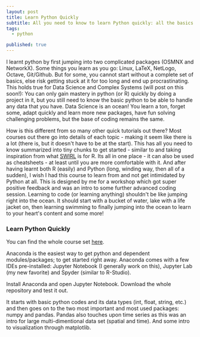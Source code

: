 ```yaml
---
layout: post
title: Learn Python Quickly
subtitle: All you need to know to learn Python quickly: all the basics
tags:
  - python

published: true
---
```


I learnt python by first jumping into two complicated packages (OSMNX and NetworkX). Some things you learn as you go: Linux, LaTeX, NetLogo, Octave, Git/Github. But for some, you cannot start without a complete set of basics, else risk getting stuck at it for too long and end up procrastinating. This holds true for Data Science and Complex Systems (will post on this soon!): You can only gain mastery in python (or R) quickly by doing a project in it, but you still need to know the basic python to be able to handle any data that you have. Data Science is an ocean! You learn a ton, forget some, adapt quickly and learn more new packages, have fun solving challenging problems, but the base of coding remains the same.

How is this different from so many other quick tutorials out there? Most courses out there go into details of each topic - making it seem like there is a lot (there is, but it doesn't have to be at the start). This has all you need to know summarized into tiny chunks to get started - similar to and taking inspiration from what [SWIRL](https://swirlstats.com/) is for R. Its all in one place - it can also be used as cheatsheets - at least until you are more comfortable with it. And after having learnt both R (easily) and Python (long, winding way, then all of a sudden), I wish I had this course to learn from and not get intimidated by Python at all. This is designed by me for a workshop which got super positive feedback and was an intro to some further advanced coding session. Learning to code (or learning anything) shouldn't be like jumping right into the ocean. It should start with a bucket of water, lake with a life jacket on, then learning swimming to finally jumping into the ocean to learn to your heart's content and some more! 

### Learn Python Quickly

You can find the whole course set [here](https://github.com/SD-Suman/Learn-Python-Quickly). 

Anaconda is the easiest way to get python and dependent modules/packages; to get started right away. Anaconda comes with a few IDEs pre-installed: Jupyter Notebook (I generally work on this), Jupyter Lab (my new favorite) and Spyder (similar to R-Studio). 

Install Anaconda and open Jupyter Notebook. Download the whole repository and test it out.

It starts with basic python codes and its data types (int, float, string, etc.) and then goes on to the two most important and most used packages: numpy and pandas. Pandas also touches upon time series as this was an intro for large multi-dimentional data set (spatial and time). And some intro to visualization through matplotlib.

